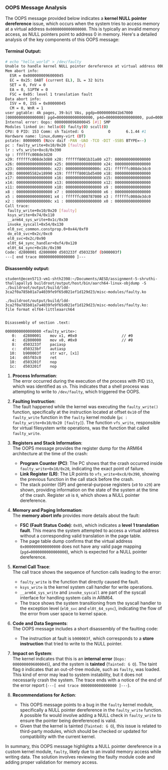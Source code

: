 ### OOPS Message Analysis

The OOPS message provided below indicates a **kernel NULL pointer dereference** issue, which occurs when the system tries to access memory at a virtual address `0x0000000000000000`. This is typically an invalid memory access, as NULL pointers point to address 0 in memory. Here's a detailed analysis of the key components of this OOPS message:

#### Terminal Output:
```bash
# echo "hello_world" > /dev/faulty
Unable to handle kernel NULL pointer dereference at virtual address 0000000000000000
Mem abort info:
  ESR = 0x0000000096000045
  EC = 0x25: DABT (current EL), IL = 32 bits
  SET = 0, FnV = 0
  EA = 0, S1PTW = 0
  FSC = 0x05: level 1 translation fault
Data abort info:
  ISV = 0, ISS = 0x00000045
  CM = 0, WnR = 1
user pgtable: 4k pages, 39-bit VAs, pgdp=0000000041b67000
[0000000000000000] pgd=0000000000000000, p4d=0000000000000000, pud=0000000000000000
Internal error: Oops: 0000000096000045 [#1] SMP
Modules linked in: hello(O) faulty(O) scull(O)
CPU: 0 PID: 153 Comm: sh Tainted: G           O       6.1.44 #1
Hardware name: linux,dummy-virt (DT)
pstate: 80000005 (Nzcv daif -PAN -UAO -TCO -DIT -SSBS BTYPE=--)
pc : faulty_write+0x10/0x20 [faulty]
lr : vfs_write+0xc8/0x390
sp : ffffffc008de3d20
x29: ffffffc008de3d80 x28: ffffff8001b31a80 x27: 0000000000000000
x26: 0000000000000000 x25: 0000000000000000 x24: 0000000000000000
x23: 000000000000000c x22: 000000000000000c x21: ffffffc008de3dc0
x20: 0000005582e18990 x19: ffffff8001bd5400 x18: 0000000000000000
x17: 0000000000000000 x16: 0000000000000000 x15: 0000000000000000
x14: 0000000000000000 x13: 0000000000000000 x12: 0000000000000000
x11: 0000000000000000 x10: 0000000000000000 x9 : 0000000000000000
x8 : 0000000000000000 x7 : 0000000000000000 x6 : 0000000000000000
x5 : 0000000000000001 x4 : ffffffc000787000 x3 : ffffffc008de3dc0
x2 : 000000000000000c x1 : 0000000000000000 x0 : 0000000000000000
Call trace:
 faulty_write+0x10/0x20 [faulty]
 ksys_write+0x74/0x110
 __arm64_sys_write+0x1c/0x30
 invoke_syscall+0x54/0x130
 el0_svc_common.constprop.0+0x44/0xf0
 do_el0_svc+0x2c/0xc0
 el0_svc+0x2c/0x90
 el0t_64_sync_handler+0xf4/0x120
 el0t_64_sync+0x18c/0x190
Code: d2800001 d2800000 d503233f d50323bf (b900003f) 
---[ end trace 0000000000000000 ]---
```
#### Disassembly output:
```
student@ecen5713-vm1-shth2398:~/Documents/AESD/assignment-5-shruthi-thallapally$ buildroot/output/host/bin/aarch64-linux-objdump -S ./buildroot/output/build/ldd-3ca2f0a785b01a7a4039fe9f65d021ef1d129d23/misc-modules/faulty.ko

./buildroot/output/build/ldd-3ca2f0a785b01a7a4039fe9f65d021ef1d129d23/misc-modules/faulty.ko:     file format elf64-littleaarch64


Disassembly of section .text:

0000000000000000 <faulty_write>:
   0:	d2800001 	mov	x1, #0x0                   	// #0
   4:	d2800000 	mov	x0, #0x0                   	// #0
   8:	d503233f 	paciasp
   c:	d50323bf 	autiasp
  10:	b900003f 	str	wzr, [x1]
  14:	d65f03c0 	ret
  18:	d503201f 	nop
  1c:	d503201f 	nop

```
1. **Process Information**:  
   The error occurred during the execution of the process with PID `153`, which was identified as `sh`. This indicates that a shell process was attempting to write to `/dev/faulty`, which triggered the OOPS.

2. **Faulting Instruction**:  
   The fault happened while the kernel was executing the `faulty_write()` function, specifically at the instruction located at offset `0x10` of the `faulty_write` function in the `faulty` kernel module (`pc : faulty_write+0x10/0x20 [faulty]`). The function `vfs_write`, responsible for virtual filesystem write operations, was the function that called `faulty_write`.

3. **Registers and Stack Information**:  
   The OOPS message provides the register dump for the ARM64 architecture at the time of the crash:
   - **Program Counter (PC)**: The PC shows that the crash occurred inside `faulty_write+0x10/0x20`, indicating the exact point of failure.
   - **Link Register (LR)**: The LR points to `vfs_write+0xc8/0x390`, showing the previous function in the call stack before the crash.
   - The stack pointer (SP) and general-purpose registers (`x0` to `x29`) are shown, providing information on the state of the system at the time of the crash. Register `x0` is `0`, which shows a NULL pointer dereference.

4. **Memory and Paging Information**:  
   The **memory abort info** provides more details about the fault:
   - **FSC (Fault Status Code)**: `0x05`, which indicates a **level 1 translation fault**. This means the system attempted to access a virtual address without a corresponding valid translation in the page table.
   - The page table dump confirms that the virtual address `0x0000000000000000` does not have any valid page mapping (`pgd=0000000000000000`), which is expected for a NULL pointer dereference.

5. **Kernel Call Trace**:  
   The call trace shows the sequence of function calls leading to the error:
   - `faulty_write` is the function that directly caused the fault.
   - `ksys_write` is the kernel system call handler for write operations.
   - `__arm64_sys_write` and `invoke_syscall` are part of the syscall interface for handling system calls in ARM64.
   - The trace shows the system transitioning from the syscall handler to the exception level (`el0_svc` and `el0t_64_sync`), indicating the flow of the error from user space to kernel space.

6. **Code and Data Segments**:  
   The OOPS message includes a short disassembly of the faulting code:
   - The instruction at fault is `b900003f`, which corresponds to a **store instruction** that tried to write to the NULL pointer.

7. **Impact on System**:  
   The kernel indicates that this is an **internal error** (`Oops: 0000000096000045`), and the system is **tainted** (`Tainted: G O`). The taint flag `O` indicates that an out-of-tree module, such as `faulty`, was loaded. This kind of error may lead to system instability, but it does not necessarily crash the system. The trace ends with a notice of the end of the error report (`---[ end trace 0000000000000000 ]---`).

8. **Recommendations for Action**:  
   - This OOPS message points to a bug in the `faulty` kernel module, specifically a NULL pointer dereference in the `faulty_write` function. A possible fix would involve adding a NULL check in `faulty_write` to ensure the pointer being dereferenced is valid.
   - Given that the kernel is tainted (`Tainted: G O`), this issue is related to third-party modules, which should be checked or updated for compatibility with the current kernel.

In summary, this OOPS message highlights a NULL pointer dereference in a custom kernel module, `faulty`, likely due to an invalid memory access while writing data. The solution involves reviewing the faulty module code and adding proper validation for memory access.


